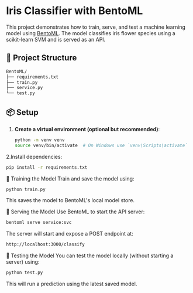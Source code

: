 # Iris Classifier with BentoML

This project demonstrates how to train, serve, and test a machine learning model using [BentoML](https://bentoml.org/). The model classifies iris flower species using a scikit-learn SVM and is served as an API.

## 📁 Project Structure
 ```bash
BentoML/
├── requirements.txt
├── train.py
├── service.py
└── test.py
 ```

## 📦 Setup

1. **Create a virtual environment (optional but recommended)**:
   ```bash
   python -m venv venv
   source venv/bin/activate  # On Windows use `venv\Scripts\activate`

2.Install dependencies:
 ```bash
pip install -r requirements.txt
  ```

🧠 Training the Model
Train and save the model using:
 ```bash
python train.py
 ```

This saves the model to BentoML's local model store.

🚀 Serving the Model
Use BentoML to start the API server:

 ```bash
bentoml serve service:svc
 ```
The server will start and expose a POST endpoint at:
 ```bash
http://localhost:3000/classify
```

🧪 Testing the Model
You can test the model locally (without starting a server) using:
 ```bash
python test.py
```
This will run a prediction using the latest saved model.






